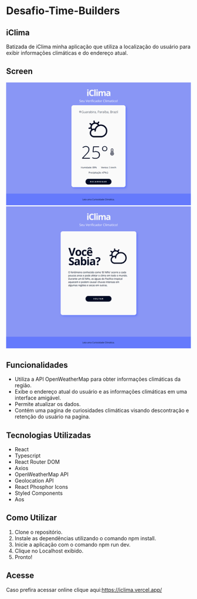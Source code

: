 # Desafio-Time-Builders

## iClima
Batizada de iClima minha aplicação que utiliza a localização do usuário para exibir informações climáticas e do endereço atual.

## Screen
<img src="./public/screens/Screen1.png">
<img src="./public/screens/screen2.png">

## Funcionalidades
* Utiliza a API OpenWeatherMap para obter informações climáticas da região.
* Exibe o endereço atual do usuário e as informações climáticas em uma interface amigável.
* Permite atualizar os dados.
* Contém uma pagina de curiosidades climáticas visando descontração e retenção do usuário na pagina.

## Tecnologias Utilizadas
* React
* Typescript
* React Router DOM
* Axios
* OpenWeatherMap API
* Geolocation API
* React Phosphor Icons
* Styled Components
* Aos

## Como Utilizar
1. Clone o repositório.
2. Instale as dependências utilizando o comando npm install.
3. Inicie a aplicação com o comando npm run dev.
4. Clique no Localhost exibido.
5. Pronto!

## Acesse
Caso prefira acessar online clique aqui:https://iclima.vercel.app/
